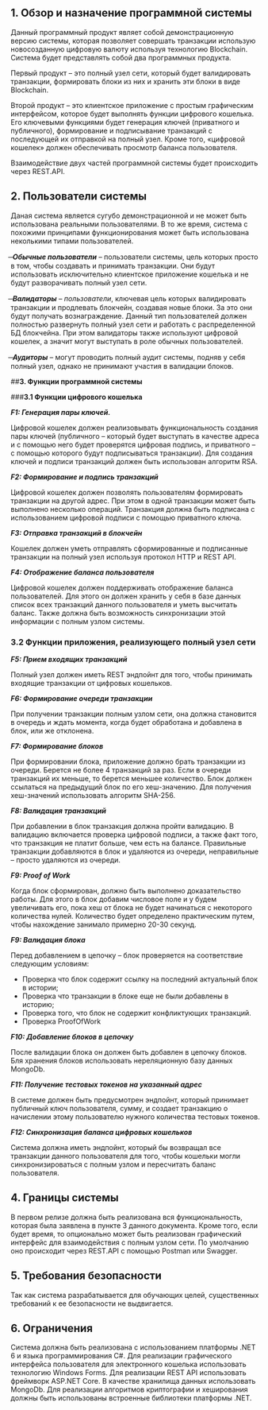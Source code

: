## **1. Обзор и назначение программной системы**


Данный программный продукт являет собой демонстрационную версию системы, которая позволяет совершать транзакции использую новосозданную цифровую валюту используя технологию Blockchain. Система будет представлять собой два программных продукта.

Первый продукт – это полный узел сети, который будет валидировать транзакции, формировать блоки из них и хранить эти блоки в виде Blockchain.

Второй продукт – это клиентское приложение с простым графическим интерфейсом, которое будет выполнять функции цифрового кошелька. Его ключевыми функциями будет генерация ключей (приватного и публичного), формирование и подписывание транзакций с последующей их отправкой на полный узел. Кроме того, «цифровой кошелек» должен обеспечивать просмотр баланса пользователя.

Взаимодействие двух частей программной системы будет происходить через REST.API.

## **2. Пользователи системы**


Даная система является сугубо демонстрационной и не может быть использована реальными пользователями.
В то же время, система с похожими принципами функционирования может быть использована неколькими типами пользователей.

̶	_**Обычные пользователи**_ – пользователи системы, цель которых просто в том, чтобы создавать и принимать транзакции. Они будут использовать исключительно клиентское приложение кошелька и не будут разворачивать полный узел сети.

̶	_**Валидаторы** – пользователи_, ключевая цель которых валидировать транзакции и продлевать блокчейн, создавая новые блоки. За это они будут получать вознаграждение. Данный тип пользователей должен полностью развернуть полный узел сети и работать с распределенной БД блокчейна. При этом валидаторы также используют цифровой кошелек, а значит могут выступать в роле обычных пользователей.

̶	_**Аудиторы**_ – могут проводить полный аудит системы, подняв у себя полный узел, однако не принимают участия в валидации блоков.


##**3.	Функции программной системы**

###**3.1 Функции цифрового кошелька**


**_F1: Генерация пары ключей._**

Цифровой кошелек должен реализовывать функциональность создания пары ключей (публичного – который будет выступать в качестве адреса и с помощью него будет проверятся цифровая подпись, и приватного – с помощью которого будут подписываться транзакции). Для создания ключей и подписи транзакций должен быть использован алгоритм RSA.


**_F2: Формирование и подпись транзакций_**

Цифровой кошелек должен позволять пользователям формировать транзакции на другой адрес. При этом в одной транзакции может быть выполнено несколько операций. Транзакция должна быть подписана с использованием цифровой подписи с помощью приватного ключа.

**_F3: Отправка транзакций в блокчейн_**

Кошелек должен уметь отправлять сформированные и подписанные транзакции на полный узел используя протокол HTTP и REST API.

**_F4: Отображение баланса пользователя_**

Цифровой кошелек должен поддерживать отображение баланса пользователей. Для этого он должен хранить у себя в базе данных список всех транзакций данного пользователя и уметь высчитать баланс. Также должна быть возможность синхронизации этой информации с полным узлом системы.

### **3.2 Функции приложения, реализующего полный узел сети**

**_F5: Прием входящих транзакций_**

Полный узел должен иметь REST эндпойнт для того, чтобы принимать входящие транзакции от цифровых кошельков.

**_F6: Формирование очереди транзакции_**

При получении транзакции полным узлом сети, она должна становится в очередь и ждать момента, когда будет обработана и добавлена в блок, или же отклонена.

**_F7: Формирование блоков_**

При формировании блока, приложение должно брать транзакции из очереди. Берется не более 4 транзакций за раз. Если в очереди транзакций их меньше, то берется меньшее количество. Блок должен ссылаться на предыдущий блок по его хеш-значению. Для получения хеш-значений использовать алгоритм SHA-256.

**_F8: Валидация транзакций_**

При добавлении в блок транзакция должна пройти валидацию. В валидацию включается проверка цифровой подписи, а также факт того, что транзакция не платит больше, чем есть на балансе. Правильные транзакции добавляются в блок и удаляются из очереди, неправильные – просто удаляются из очереди.

**_F9: Proof of Work_**

Когда блок сформирован, должно быть выполнено доказательство работы. Для этого в блок добавим числовое поле и у будем увеличивать его, пока хеш от блока не будет начинаться с некоторого количества нулей. Количество будет определено практическим путем, чтобы нахождение занимало примерно 20-30 секунд.

**_F9: Валидация блока_**

Перед добавлением в цепочку – блок проверяется на соответствие следующим условиям:

- Проверка что блок содержит ссылку на последний актуальный блок в истории;
- Проверка что транзакции в блоке еще не были добавлены в историю;
- Проверка того, что блок не содержит конфликтующих транзакций.
- Проверка ProofOfWork

**_F10: Добавление блоков в цепочку_**

После валидации блока он должен быть добавлен в цепочку блоков. Бля хранения блоков использовать нереляционную базу данных MongoDb.

**_F11: Получение тестовых токенов на указанный адрес_**

В системе должен быть предусмотрен эндпойнт, который принимает публичный ключ пользователя, сумму, и создает транзакцию о начислении этому пользователю нужного количества тестовых токенов.

**_F12: Синхронизация баланса цифровых кошельков_**

Система должна иметь эндпойнт, который бы возвращал все транзакции данного пользователя для того, чтобы кошельки могли синхронизироваться с полным узлом и пересчитать баланс пользователя.

## **4. Границы системы**

В первом релизе должна быть реализована вся функциональность, которая была заявлена в пункте 3 данного документа. Кроме того, если будет время, то опционально может быть реализован графический интерфейс для взаимодействия с полным узлом сети. По умолчанию оно происходит через REST.API с помощью Postman или Swagger.

## **5. Требования безопасности**


Так как система разрабатывается для обучающих целей, существенных требований к ее безопасности не выдвигается.

## **6. Ограничения**


Система должна быть реализована с использованием платформы .NET 6 и языка программирования C#. Для реализации графического интерфейса пользователя для электронного кошелька использовать технологию Windows Forms. Для реализации REST API использовать фреймворк ASP.NET Core. В качестве хранилища данных использовать MongoDb.
Для реализации алгоритмов криптографии и хеширования должны быть использованы встроенные библиотеки платформы .NET.

